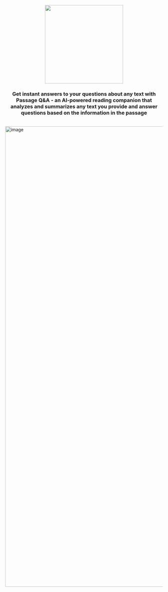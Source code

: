 <p align="center" width="100%">
<img src="https://user-images.githubusercontent.com/61654812/213165180-cb365b58-ebd6-48fd-a205-b73e0be94d60.png" width="250" />
</p>

<h3 align="center" >
Get instant answers to your questions about any text with Passage Q&A - an AI-powered reading companion that analyzes and summarizes any text you provide and answer questions based on the information in the passage
</h3>

<br>
<img width="1466" alt="image" src="https://user-images.githubusercontent.com/61654812/215338006-80d60048-cf0d-4fd9-a613-7ccf09acd6d5.png">
